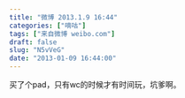 ```yaml
---
title: "微博 2013.1.9 16:44"
categories: ["嘀咕"]
tags: ["来自微博 weibo.com"]
draft: false
slug: "N5vVeG"
date: "2013-01-09 16:44:00"
---
```


<p>买了个pad，只有wc的时候才有时间玩，坑爹啊。 ​​​​</p>

